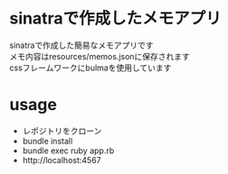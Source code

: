 # sinatraで作成したメモアプリ

sinatraで作成した簡易なメモアプリです  
メモ内容はresources/memos.jsonに保存されます  
cssフレームワークにbulmaを使用しています  

# usage

- レポジトリをクローン
- bundle install
- bundle exec ruby app.rb
- http://localhost:4567
